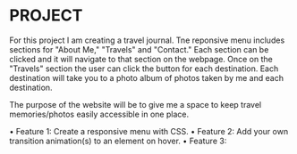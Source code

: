# PROJECT
For this project I am creating a travel journal. Tne reponsive menu includes sections for "About Me," "Travels" and "Contact." Each section can be clicked and it will navigate to that section on the webpage. Once on the "Travels" section the user can click the button for each destination. Each destination will take you to a photo album of photos taken by me and each destination. 

The purpose of the website will be to give me a space to keep travel memories/photos easily accessible in one place. 

•	Feature 1: Create a responsive menu with CSS. 
•	Feature 2: Add your own transition animation(s) to an element on hover.
•	Feature 3:  
